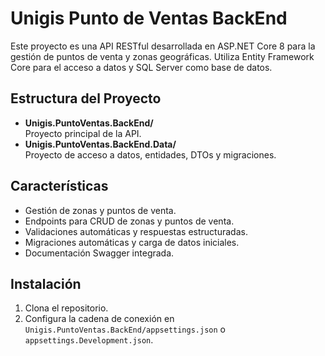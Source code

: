 # Unigis Punto de Ventas BackEnd

Este proyecto es una API RESTful desarrollada en ASP.NET Core 8 para la gestión de puntos de venta y zonas geográficas. Utiliza Entity Framework Core para el acceso a datos y SQL Server como base de datos.

## Estructura del Proyecto

- **Unigis.PuntoVentas.BackEnd/**  
  Proyecto principal de la API.
- **Unigis.PuntoVentas.BackEnd.Data/**  
  Proyecto de acceso a datos, entidades, DTOs y migraciones.

## Características

- Gestión de zonas y puntos de venta.
- Endpoints para CRUD de zonas y puntos de venta.
- Validaciones automáticas y respuestas estructuradas.
- Migraciones automáticas y carga de datos iniciales.
- Documentación Swagger integrada.

## Instalación

1. Clona el repositorio.
2. Configura la cadena de conexión en `Unigis.PuntoVentas.BackEnd/appsettings.json` o `appsettings.Development.json`.
